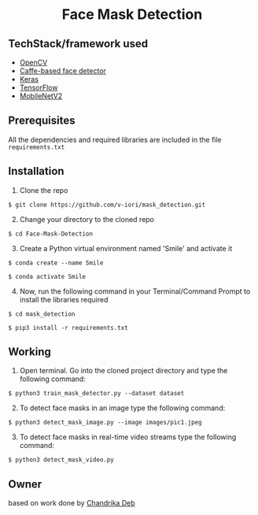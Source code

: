 <h1 align="center">Face Mask Detection</h1>

## TechStack/framework used

- [OpenCV](https://opencv.org/)
- [Caffe-based face detector](https://caffe.berkeleyvision.org/)
- [Keras](https://keras.io/)
- [TensorFlow](https://www.tensorflow.org/)
- [MobileNetV2](https://arxiv.org/abs/1801.04381)

## Prerequisites

All the dependencies and required libraries are included in the file <code>requirements.txt</code> 

## Installation
1. Clone the repo
```
$ git clone https://github.com/v-iori/mask_detection.git
```

2. Change your directory to the cloned repo 
```
$ cd Face-Mask-Detection
```

3. Create a Python virtual environment named 'Smile' and activate it
```
$ conda create --name Smile
```
```
$ conda activate Smile
```

4. Now, run the following command in your Terminal/Command Prompt to install the libraries required

```
$ cd mask_detection
```
```
$ pip3 install -r requirements.txt
```

## Working

1. Open terminal. Go into the cloned project directory and type the following command:
```
$ python3 train_mask_detector.py --dataset dataset
```

2. To detect face masks in an image type the following command: 
```
$ python3 detect_mask_image.py --image images/pic1.jpeg
```

3. To detect face masks in real-time video streams type the following command:
```
$ python3 detect_mask_video.py 
```

## Owner
based on work done by [Chandrika Deb](https://github.com/chandrikadeb7)



